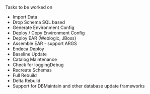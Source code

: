 Tasks to be worked on

* Import Data
* Drop Schema SQL based
* Generate Environment Config 
* Deploy / Copy Environment Config
* Deploy EAR (Weblogic, JBoss)
* Assemble EAR - support ARGS
* Endeca Deploy
* Baseline Update
* Catalog Maintenance
* Check for loggingDebug
* Recreate Schemas
* Full Rebuild
* Delta Rebuild
* Support for DBMaintain and other database update frameworks
